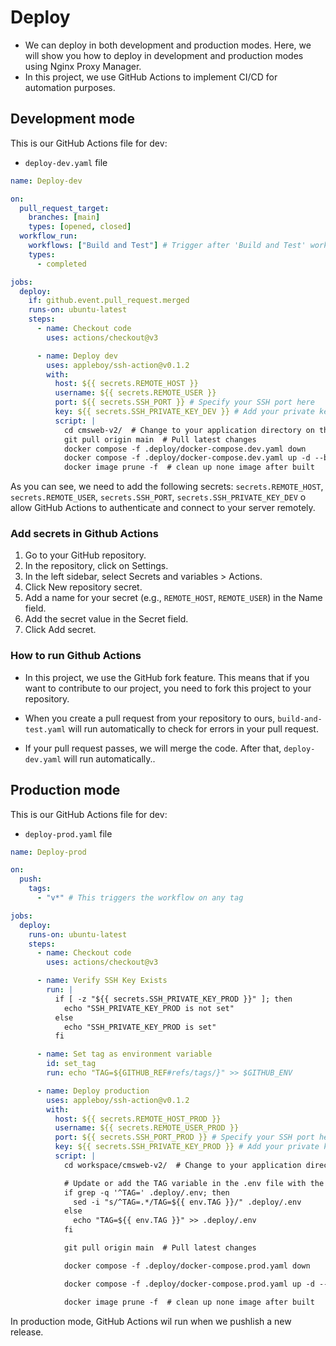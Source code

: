 # Deploy

- We can deploy in both development and production modes. Here, we will show you how to deploy in development and production modes using Nginx Proxy Manager.
- In this project, we use GitHub Actions to implement CI/CD for automation purposes.

## Development mode

This is our GitHub Actions file for dev:

- `deploy-dev.yaml` file

```yml
name: Deploy-dev

on:
  pull_request_target:
    branches: [main]
    types: [opened, closed]
  workflow_run:
    workflows: ["Build and Test"] # Trigger after 'Build and Test' workflow succeeds
    types:
      - completed

jobs:
  deploy:
    if: github.event.pull_request.merged
    runs-on: ubuntu-latest
    steps:
      - name: Checkout code
        uses: actions/checkout@v3

      - name: Deploy dev
        uses: appleboy/ssh-action@v0.1.2
        with:
          host: ${{ secrets.REMOTE_HOST }}
          username: ${{ secrets.REMOTE_USER }}
          port: ${{ secrets.SSH_PORT }} # Specify your SSH port here
          key: ${{ secrets.SSH_PRIVATE_KEY_DEV }} # Add your private key here
          script: |
            cd cmsweb-v2/  # Change to your application directory on the remote host
            git pull origin main  # Pull latest changes
            docker compose -f .deploy/docker-compose.dev.yaml down
            docker compose -f .deploy/docker-compose.dev.yaml up -d --build
            docker image prune -f  # clean up none image after built
```

As you can see, we need to add the following secrets: `secrets.REMOTE_HOST`, `secrets.REMOTE_USER`, `secrets.SSH_PORT`, `secrets.SSH_PRIVATE_KEY_DEV` o allow GitHub Actions to authenticate and connect to your server remotely.

### Add secrets in Github Actions

1. Go to your GitHub repository.
2. In the repository, click on Settings.
3. In the left sidebar, select Secrets and variables > Actions.
4. Click New repository secret.
5. Add a name for your secret (e.g., `REMOTE_HOST`, `REMOTE_USER`) in the Name field.
6. Add the secret value in the Secret field.
7. Click Add secret.

### How to run Github Actions

- In this project, we use the GitHub fork feature. This means that if you want to contribute to our project, you need to fork this project to your repository.

- When you create a pull request from your repository to ours, `build-and-test.yaml` will run automatically to check for errors in your pull request.

- If your pull request passes, we will merge the code. After that, `deploy-dev.yaml` will run automatically..

## Production mode

This is our GitHub Actions file for dev:

- `deploy-prod.yaml` file

```yml
name: Deploy-prod

on:
  push:
    tags:
      - "v*" # This triggers the workflow on any tag

jobs:
  deploy:
    runs-on: ubuntu-latest
    steps:
      - name: Checkout code
        uses: actions/checkout@v3

      - name: Verify SSH Key Exists
        run: |
          if [ -z "${{ secrets.SSH_PRIVATE_KEY_PROD }}" ]; then
            echo "SSH_PRIVATE_KEY_PROD is not set"
          else
            echo "SSH_PRIVATE_KEY_PROD is set"
          fi

      - name: Set tag as environment variable
        id: set_tag
        run: echo "TAG=${GITHUB_REF#refs/tags/}" >> $GITHUB_ENV

      - name: Deploy production
        uses: appleboy/ssh-action@v0.1.2
        with:
          host: ${{ secrets.REMOTE_HOST_PROD }}
          username: ${{ secrets.REMOTE_USER_PROD }}
          port: ${{ secrets.SSH_PORT_PROD }} # Specify your SSH port here
          key: ${{ secrets.SSH_PRIVATE_KEY_PROD }} # Add your private key here
          script: |
            cd workspace/cmsweb-v2/  # Change to your application directory on the remote host

            # Update or add the TAG variable in the .env file with the current tag
            if grep -q '^TAG=' .deploy/.env; then
              sed -i "s/^TAG=.*/TAG=${{ env.TAG }}/" .deploy/.env
            else
              echo "TAG=${{ env.TAG }}" >> .deploy/.env
            fi

            git pull origin main  # Pull latest changes

            docker compose -f .deploy/docker-compose.prod.yaml down

            docker compose -f .deploy/docker-compose.prod.yaml up -d --build

            docker image prune -f  # clean up none image after built
```

In production mode, GitHub Actions wil run when we pushlish a new release.
